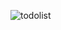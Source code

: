 ![todolist](https://github.com/Muratmms/Todo-List/assets/88024817/1646bb5c-ee04-41f8-b2fc-4c882a0585a5)
 
